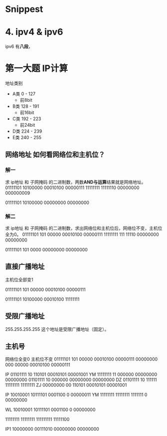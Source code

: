 # Snippest

# 4. ipv4 & ipv6

ipv6 有**八段**，

# 第一大题 IP计算

地址类别
- A类 0 - 127
    - 前8bit
- B类 128 - 191
    - 前16bit
- C类 192 - 223
    - 前24bit
- D类 224 - 239
- E类 240 - 255 

## 网络地址 如何看网络位和主机位？
### 解一
求 ip地址 和 子网掩码 的二进制数，两数**AND与运算**结果就是网络地址。
01111101 10100000 00010100 00000111
11111111 11111110 00000000 000000009

01111101 10100000 00000000 00000000

### 解二

求 ip地址 和 子网掩码 的二进制数，求出网络位和主机位后，网络位不变，主机位全为0。
01111101 101    00000 00010100 00000111
11111111 111    11110 00000000 00000000

01111101 101    0000 00000000 00000000


## 直接广播地址

主机位全部变1

01111101 101    00000 00010100 00000111

01111101 10100000 00010100 11111111

## 受限广播地址

255.255.255.255 这个地址是受限广播地址（固定）。

## 主机号

网络位全变0 主机位不变
01111101 101    00000 00010100 00000111
00000000 000    00000 00010100 00000111 



IP 01101111 10    110101 00010101 00001001
YM 11111111 11    000000 00000000 00000000
   01101111 10    000000 00000000 00000000
DZ 01101111 10    111111 11111111 11111111
ZJ 00000000 00    110101 00010101 00001001

IP 10010001 10111101 0001100   0 00000011
YM 11111111 11111111 1111111   0 00000000

WL 10010001 10111101 0001100   0 00000000

11111111 11111111 111111111 11111100

IP1 10000000 00111010 00000000 00000000